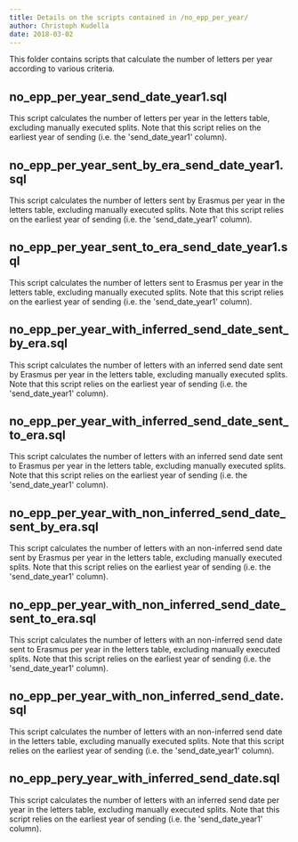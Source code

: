 ```yaml
---
title: Details on the scripts contained in /no_epp_per_year/
author: Christoph Kudella
date: 2018-03-02
---
```

This folder contains scripts that calculate the number of letters per year according to various criteria.

## no_epp_per_year_send_date_year1.sql
This script calculates the number of letters per year in the letters table, excluding manually executed splits. Note that this script relies on the earliest year of sending (i.e. the 'send_date_year1' column).

## no_epp_per_year_sent_by_era_send_date_year1.sql
This script calculates the number of letters sent by Erasmus per year in the letters table, excluding manually executed splits. Note that this script relies on the earliest year of sending (i.e. the 'send_date_year1' column).

## no_epp_per_year_sent_to_era_send_date_year1.sql
This script calculates the number of letters sent to Erasmus per year in the letters table, excluding manually executed splits. Note that this script relies on the earliest year of sending (i.e. the 'send_date_year1' column).

## no_epp_per_year_with_inferred_send_date_sent_by_era.sql
This script calculates the number of letters with an inferred send date sent by Erasmus per year in the letters table, excluding manually executed splits. Note that this script relies on the earliest year of sending (i.e. the 'send_date_year1' column).

## no_epp_per_year_with_inferred_send_date_sent_to_era.sql
This script calculates the number of letters with an inferred send date sent to Erasmus per year in the letters table, excluding manually executed splits. Note that this script relies on the earliest year of sending (i.e. the 'send_date_year1' column).

## no_epp_per_year_with_non_inferred_send_date_sent_by_era.sql
This script calculates the number of letters with an non-inferred send date sent by Erasmus per year in the letters table, excluding manually executed splits. Note that this script relies on the earliest year of sending (i.e. the 'send_date_year1' column).

## no_epp_per_year_with_non_inferred_send_date_sent_to_era.sql
This script calculates the number of letters with an non-inferred send date sent to Erasmus per year in the letters table, excluding manually executed splits. Note that this script relies on the earliest year of sending (i.e. the 'send_date_year1' column).

## no_epp_per_year_with_non_inferred_send_date.sql
This script calculates the number of letters with an non-inferred send date in the letters table, excluding manually executed splits. Note that this script relies on the earliest year of sending (i.e. the 'send_date_year1' column).

## no_epp_pery_year_with_inferred_send_date.sql
This script calculates the number of letters with an inferred send date per year in the letters table, excluding manually executed splits. Note that this script relies on the earliest year of sending (i.e. the 'send_date_year1' column).
